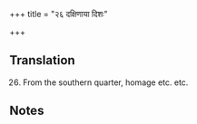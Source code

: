 +++
title = "२६ दक्षिणाया दिशः"

+++
## Translation
26. From the southern quarter, homage etc. etc.

## Notes

